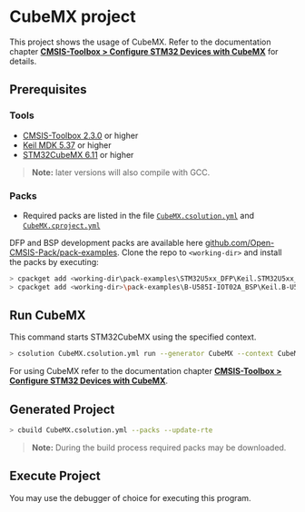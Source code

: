 # CubeMX project

This project shows the usage of CubeMX. Refer to the documentation chapter
[**CMSIS-Toolbox > Configure STM32 Devices with CubeMX**](https://github.com/Open-CMSIS-Pack/cmsis-toolbox/tree/main/docs/CubeMX.md) for details.

## Prerequisites

### Tools

- [CMSIS-Toolbox 2.3.0](https://github.com/Open-CMSIS-Pack/cmsis-toolbox/releases) or higher
- [Keil MDK 5.37](https://www2.keil.com/mdk5/) or higher
- [STM32CubeMX 6.11](https://www.st.com/en/development-tools/stm32cubemx.html) or higher

>**Note:** later versions will also compile with GCC.

### Packs

- Required packs are listed in the file [`CubeMX.csolution.yml`](./CubeMX.csolution.yml) and [`CubeMX.cproject.yml`](./CubeMX.cproject.yml)

DFP and BSP development packs are available here [github.com/Open-CMSIS-Pack/pack-examples](https://github.com/Open-CMSIS-Pack/pack-examples). Clone the repo to `<working-dir>` and install the packs by executing:

```bash
> cpackget add <working-dir\pack-examples\STM32U5xx_DFP\Keil.STM32U5xx_DFP.pdsc
> cpackget add <working-dir>\pack-examples\B-U585I-IOT02A_BSP\Keil.B-U585I-IOT02A_BSP.pdsc 
```

## Run CubeMX

This command starts STM32CubeMX using the specified context.

```bash
> csolution CubeMX.csolution.yml run --generator CubeMX --context CubeMX.Debug+MyBoard
```

For using CubeMX refer to the documentation chapter
[**CMSIS-Toolbox > Configure STM32 Devices with CubeMX**](https://github.com/Open-CMSIS-Pack/cmsis-toolbox/tree/main/docs/CubeMX.md).

## Generated Project

```bash
> cbuild CubeMX.csolution.yml --packs --update-rte
```

>**Note:** During the build process required packs may be downloaded.

## Execute Project

You may use the debugger of choice for executing this program.
